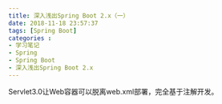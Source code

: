 ```yaml
---
title: 深入浅出Spring Boot 2.x（一）
date: 2018-11-18 23:57:37
tags: [Spring Boot]
categories :
- 学习笔记
- Spring
- Spring Boot
- 深入浅出Spring Boot 2.x
---
```


Servlet3.0让Web容器可以脱离web.xml部署，完全基于注解开发。

